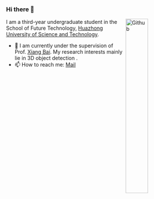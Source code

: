 ### Hi there 👋

<img width="35%" align="right" alt="Github" src="https://user-images.githubusercontent.com/48678280/88862734-4903af80-d201-11ea-968b-9c939d88a37c.gif" />

I am a third-year undergraduate student  in the School of Future Technology, [Huazhong University of Science and Technology](http://english.hust.edu.cn/).

- 🔭 I am currently under the supervision of Prof. [Xiang Bai](https://scholar.google.com/citations?user=UeltiQ4AAAAJ&hl=zh-CN). My research interests mainly lie in 3D object detection .
- 📫 How to reach me:  [Mail](xzhou03@hust.edu.cn)

